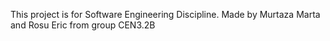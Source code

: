 This project is for Software Engineering Discipline. Made by Murtaza Marta and Rosu Eric from group CEN3.2B
